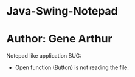 # Java-Swing-Notepad
# Author: Gene Arthur
Notepad like application 
BUG:
  - Open function (Button) is not reading the file.
